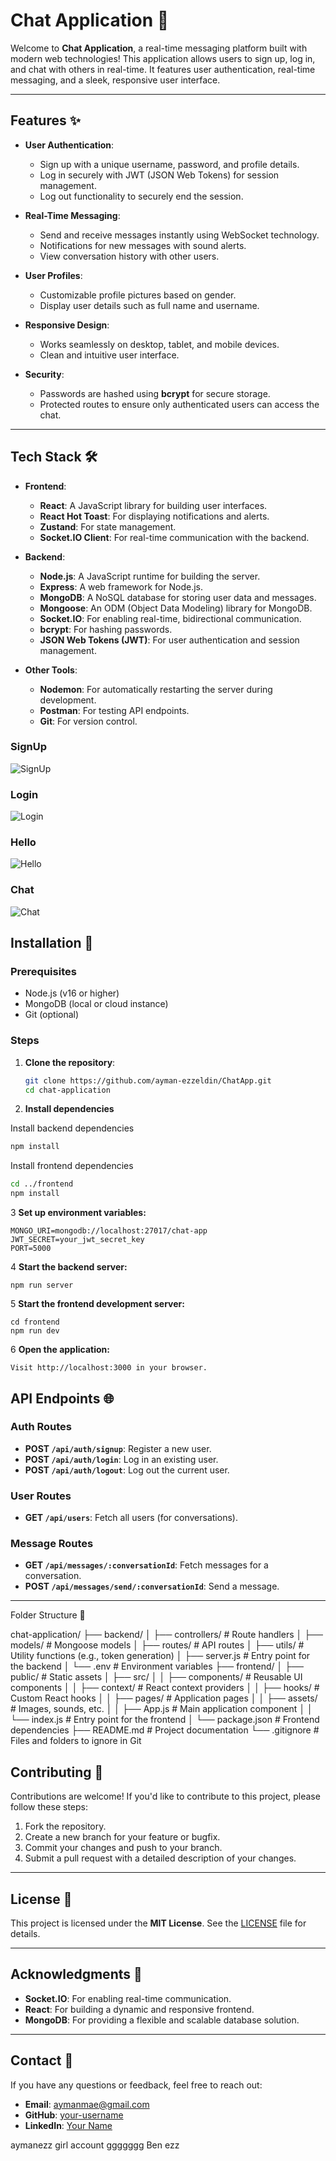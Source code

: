 # **Chat Application** 💬

Welcome to **Chat Application**, a real-time messaging platform built with modern web technologies! This application allows users to sign up, log in, and chat with others in real-time. It features user authentication, real-time messaging, and a sleek, responsive user interface.

---

## **Features** ✨

- **User Authentication**:
  - Sign up with a unique username, password, and profile details.
  - Log in securely with JWT (JSON Web Tokens) for session management.
  - Log out functionality to securely end the session.

- **Real-Time Messaging**:
  - Send and receive messages instantly using WebSocket technology.
  - Notifications for new messages with sound alerts.
  - View conversation history with other users.

- **User Profiles**:
  - Customizable profile pictures based on gender.
  - Display user details such as full name and username.

- **Responsive Design**:
  - Works seamlessly on desktop, tablet, and mobile devices.
  - Clean and intuitive user interface.

- **Security**:
  - Passwords are hashed using **bcrypt** for secure storage.
  - Protected routes to ensure only authenticated users can access the chat.

---

## **Tech Stack** 🛠️

- **Frontend**:
  - **React**: A JavaScript library for building user interfaces.
  - **React Hot Toast**: For displaying notifications and alerts.
  - **Zustand**: For state management.
  - **Socket.IO Client**: For real-time communication with the backend.

- **Backend**:
  - **Node.js**: A JavaScript runtime for building the server.
  - **Express**: A web framework for Node.js.
  - **MongoDB**: A NoSQL database for storing user data and messages.
  - **Mongoose**: An ODM (Object Data Modeling) library for MongoDB.
  - **Socket.IO**: For enabling real-time, bidirectional communication.
  - **bcrypt**: For hashing passwords.
  - **JSON Web Tokens (JWT)**: For user authentication and session management.

- **Other Tools**:
  - **Nodemon**: For automatically restarting the server during development.
  - **Postman**: For testing API endpoints.
  - **Git**: For version control.



### SignUp
![SignUp](/frontend/public/ReadMe/signup.png)

### Login
![Login](/frontend/public/ReadMe/login.png)

### Hello
![Hello](/frontend/public/ReadMe/hello.png)

### Chat
![Chat](/frontend/public/ReadMe/chat.png)



## **Installation** 🚀

### Prerequisites
- Node.js (v16 or higher)
- MongoDB (local or cloud instance)
- Git (optional)

### Steps
1. **Clone the repository**:
   ```bash
   git clone https://github.com/ayman-ezzeldin/ChatApp.git
   cd chat-application

2. **Install dependencies**
   
Install backend dependencies
  ```bash
  npm install
```
Install frontend dependencies
```bash
cd ../frontend
npm install
```

3 **Set up environment variables:**
```
MONGO_URI=mongodb://localhost:27017/chat-app
JWT_SECRET=your_jwt_secret_key
PORT=5000
```

4 **Start the backend server:**
```
npm run server
```
5 **Start the frontend development server:**
```
cd frontend
npm run dev
```

6 **Open the application:**
```
Visit http://localhost:3000 in your browser.
```

## **API Endpoints** 🌐

### **Auth Routes**
- **POST `/api/auth/signup`**: Register a new user.
- **POST `/api/auth/login`**: Log in an existing user.
- **POST `/api/auth/logout`**: Log out the current user.

### **User Routes**
- **GET `/api/users`**: Fetch all users (for conversations).

### **Message Routes**
- **GET `/api/messages/:conversationId`**: Fetch messages for a conversation.
- **POST `/api/messages/send/:conversationId`**: Send a message.

---

Folder Structure 📂

chat-application/
├── backend/
│   ├── controllers/         # Route handlers
│   ├── models/              # Mongoose models
│   ├── routes/              # API routes
│   ├── utils/               # Utility functions (e.g., token generation)
│   ├── server.js            # Entry point for the backend
│   └── .env                 # Environment variables
├── frontend/
│   ├── public/              # Static assets
│   ├── src/
│   │   ├── components/      # Reusable UI components
│   │   ├── context/         # React context providers
│   │   ├── hooks/           # Custom React hooks
│   │   ├── pages/           # Application pages
│   │   ├── assets/          # Images, sounds, etc.
│   │   ├── App.js           # Main application component
│   │   └── index.js         # Entry point for the frontend
│   └── package.json         # Frontend dependencies
├── README.md                # Project documentation
└── .gitignore               # Files and folders to ignore in Git


## **Contributing** 🤝

Contributions are welcome! If you'd like to contribute to this project, please follow these steps:

1. Fork the repository.
2. Create a new branch for your feature or bugfix.
3. Commit your changes and push to your branch.
4. Submit a pull request with a detailed description of your changes.

---

## **License** 📜

This project is licensed under the **MIT License**. See the [LICENSE](LICENSE) file for details.

---

## **Acknowledgments** 🙏

- **Socket.IO**: For enabling real-time communication.
- **React**: For building a dynamic and responsive frontend.
- **MongoDB**: For providing a flexible and scalable database solution.

---

## **Contact** 📧

If you have any questions or feedback, feel free to reach out:

- **Email**: aymanmae@gmail.com
- **GitHub**: [your-username](https://github.com/Ayman-ezzeldin)
- **LinkedIn**: [Your Name](https://www.linkedin.com/in/ayman-ezzeldin)


<!-- Accounts -->
aymanezz
girl account
ggggggg
Ben ezz
